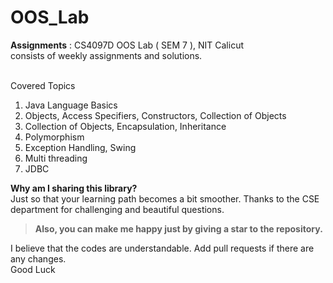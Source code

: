 # OOS_Lab

**Assignments** : CS4097D OOS Lab ( SEM 7 ), NIT Calicut
<br/>
consists of weekly assignments and solutions. 
<br/>
<br/>

Covered Topics
1. Java Language Basics
2. Objects, Access Specifiers, Constructors, Collection of Objects
3. Collection of Objects, Encapsulation, Inheritance
4. Polymorphism
5. Exception Handling, Swing
6. Multi threading
7. JDBC

**Why am I sharing this library?**<br/>
Just so that your learning path becomes a bit smoother. Thanks to the CSE department for challenging and beautiful questions.<br/>
>**Also, you can make me happy just by giving a star to the repository.**

I believe that the codes are understandable. Add pull requests if there are any changes. <br/>
Good Luck 
